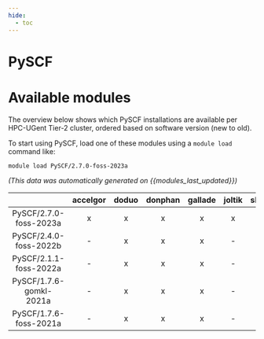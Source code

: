 ```yaml
---
hide:
  - toc
---
```


PySCF
=====

# Available modules


The overview below shows which PySCF installations are available per HPC-UGent Tier-2 cluster, ordered based on software version (new to old).

To start using PySCF, load one of these modules using a `module load` command like:

```shell
module load PySCF/2.7.0-foss-2023a
```

*(This data was automatically generated on {{modules_last_updated}})*  

| |accelgor|doduo|donphan|gallade|joltik|shinx|
| :---: | :---: | :---: | :---: | :---: | :---: | :---: |
|PySCF/2.7.0-foss-2023a|x|x|x|x|x|x|
|PySCF/2.4.0-foss-2022b|-|x|x|x|-|-|
|PySCF/2.1.1-foss-2022a|-|x|x|x|-|-|
|PySCF/1.7.6-gomkl-2021a|-|x|x|x|-|-|
|PySCF/1.7.6-foss-2021a|-|x|x|x|-|-|
